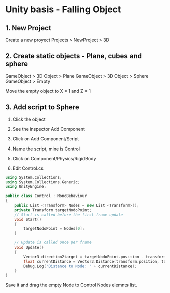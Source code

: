 # Unity basis - Falling Object

## 1. New Project

Create a new proyect Projects > NewProject > 3D

## 2. Create static objects - Plane, cubes and sphere

GameObject > 3D Object > Plane
GameObject > 3D Object > Sphere
GameObject > Empty

Move the empty object to X = 1 and Z = 1

## 3. Add script to Sphere

1. Click the object
2. See the inspector Add Component
3. Click on Add Component/Script
4. Name the script, mine is Control
5. Click on Component/Physics/RigidBody

4. Edit Control.cs

```c++
using System.Collections;
using System.Collections.Generic;
using UnityEngine;

public class Control : MonoBehaviour
{
    public List <Transform> Nodes = new List <Transform>();
    private Transform targetNodoPoint;
    // Start is called before the first frame update
    void Start()
    {
        targetNodoPoint = Nodes[0];
    }

    // Update is called once per frame
    void Update()
    {
        Vector3 direction2target = targetNodoPoint.position - transform.position;
        float currentDistance = Vector3.Distance(transform.position, targetNodoPoint.position);
        Debug.Log("Distance to Node: " + currentDistance);	
    }
}

```
Save it and drag the empty Node to Control Nodes elemnts list.

